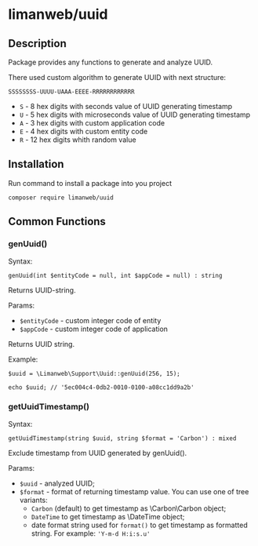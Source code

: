 # limanweb/uuid

## Description

Package provides any functions to generate and analyze UUID.

There used custom algorithm to generate UUID with next structure:

	SSSSSSSS-UUUU-UAAA-EEEE-RRRRRRRRRRRR

 - `S` - 8 hex digits with seconds value of UUID generating timestamp
 - `U` - 5 hex digits with microseconds value of UUID generating timestamp
 - `A` - 3 hex digits with custom application code
 - `E` - 4 hex digits with custom entity code
 - `R` - 12 hex digits whith random value
	

## Installation

Run command to install a package into you project

	composer require limanweb/uuid

## Common Functions

### genUuid()

Syntax:

	genUuid(int $entityCode = null, int $appCode = null) : string
	
Returns UUID-string.

Params:

* `$entityCode` - custom integer code of entity
* `$appCode` - custom integer code of application

Returns UUID string.

Example:

	$uuid = \Limanweb\Support\Uuid::genUuid(256, 15);
	
	echo $uuid; // '5ec004c4-0db2-0010-0100-a08cc1dd9a2b'


### getUuidTimestamp()

Syntax:

	getUuidTimestamp(string $uuid, string $format = 'Carbon') : mixed
	
Exclude timestamp from UUID generated by genUuid(). 

Params:

* `$uuid` - analyzed UUID;
* `$format` - format of returning timestamp value. You can use one of tree variants:
  * `Carbon` (default) to get timestamp as \Carbon\Carbon object;
  * `DateTime` to get timestamp as \DateTime object;
  * date format string used for `format()` to get timestamp as formatted string. For example: `'Y-m-d H:i:s.u'`

	